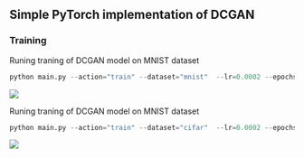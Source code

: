## Simple PyTorch implementation of DCGAN

### Training

Runing traning of DCGAN model on MNIST dataset

```python
python main.py --action="train" --dataset="mnist"  --lr=0.0002 --epochs=100 --batch_size=128
```

![](mnist_DCGAN.gif)





Runing traning of DCGAN model on MNIST dataset

```python
python main.py --action="train" --dataset="cifar"  --lr=0.0002 --epochs=100 --batch_size=128
```

![](cifar_DCGAN.gif)

